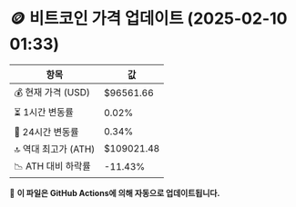 # 🪙 비트코인 가격 업데이트 (2025-02-10 01:33)

| 항목                | 값 |
|--------------------|----------------|
| 💰 현재 가격 (USD) | $96561.66 |
| ⏳ 1시간 변동률    | 0.02% |
| 📆 24시간 변동률   | 0.34% |
| 🔝 역대 최고가 (ATH) | $109021.48 |
| 📉 ATH 대비 하락률 | -11.43% |

🔄 **이 파일은 GitHub Actions에 의해 자동으로 업데이트됩니다.**
